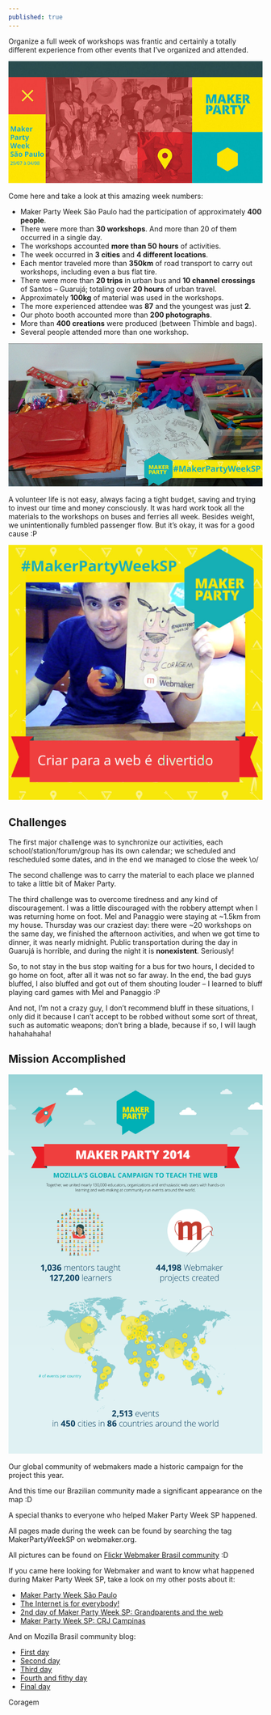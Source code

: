 ```yaml
---
published: true
---
```

Organize a full week of workshops was frantic and certainly a totally different experience from other events that I’ve organized and attended.

![Flyer Maker Party Week SP](https://raw.githubusercontent.com/Coragem/blog/gh-pages/_posts/img/makerpartyweeksp/chamada-makerpartyweeksp.jpg)

Come here and take a look at this amazing week numbers:

- Maker Party Week São Paulo had the participation of approximately **400 people**.
- There were more than **30 workshops**. And more than 20 of them occurred in a single day.
- The workshops accounted **more than 50 hours** of activities.
- The week occurred in **3 cities** and **4 different locations**.
- Each mentor traveled more than **350km** of road transport to carry out workshops, including even a bus flat tire.
- There were more than **20 trips** in urban bus and **10 channel crossings** of Santos – Guarujá; totaling over **20 hours** of urban travel.
- Approximately **100kg** of material was used in the workshops.
- The more experienced attendee was **87** and the youngest was just **2**.
- Our photo booth accounted more than **200 photographs**.
- More than **400 creations** were produced (between Thimble and bags).
- Several people attended more than one workshop.

![Material Maker Party Week SP](https://raw.githubusercontent.com/Coragem/blog/gh-pages/_posts/img/makerpartyweeksp/material-makerpartyweeksp.jpg)

A volunteer life is not easy, always facing a tight budget, saving and trying to invest our time and money consciously. It was hard work took all the materials to the workshops on buses and ferries all week. Besides weight, we unintentionally fumbled passenger flow. But it’s okay, it was for a good cause :P

![Coragem's make](https://raw.githubusercontent.com/Coragem/blog/gh-pages/_posts/img/makerpartyweeksp/coragem-ecobag-make.jpg)

## Challenges

The first major challenge was to synchronize our activities, each school/station/forum/group has its own calendar; we scheduled and rescheduled some dates, and in the end we managed to close the week \o/

The second challenge was to carry the material to each place we planned to take a little bit of Maker Party.

The third challenge was to overcome tiredness and any kind of discouragement. I was a little discouraged with the robbery attempt when I was returning home on foot. Mel and Panaggio were staying at ~1.5km from my house. Thursday was our craziest day: there were ~20 workshops on the same day, we finished the afternoon activities, and when we got time to dinner, it was nearly midnight. Public transportation during the day in Guarujá is horrible, and during the night it is **nonexistent**. Seriously!

So, to not stay in the bus stop waiting for a bus for two hours, I decided to go home on foot, after all it was not so far away. In the end, the bad guys bluffed, I also bluffed and got out of them shouting louder – I learned to bluff playing card games with Mel and Panaggio :P

And not, I’m not a crazy guy, I don’t recommend bluff in these situations, I only did it because I can’t accept to be robbed without some sort of threat, such as automatic weapons; don’t bring a blade, because if so, I will laugh hahahahaha!

## Mission Accomplished

![Infográfico Maker Party 2014](https://raw.githubusercontent.com/Coragem/blog/gh-pages/_posts/img/makerpartyweeksp/makerparty_postparty_infographic_static_vertical_v2.png)

Our global community of webmakers made ​​a historic campaign for the project this year.

And this time our Brazilian community made a significant appearance on the map :D

A special thanks to everyone who helped Maker Party Week SP happened.

All pages made ​​during the week can be found by searching the tag MakerPartyWeekSP on webmaker.org.

All pictures can be found on [Flickr Webmaker Brasil community](https://www.flickr.com/photos/webmakerbrasil) :D

If you came here looking for Webmaker and want to know what happened during Maker Party Week SP, take a look on my other posts about it:

- [Maker Party Week São Paulo](https://coragem.github.io/blog/maker-party-week-sp/)
- [The Internet is for everybody!](https://coragem.github.io/blog/the-internet-is-for-everybody/)
- [2nd day of Maker Party Week SP: Grandparents and the web](https://coragem.github.io/blog/2nd-day-of-maker-party-week-sp-grandparents-and-the-web/)
- [Maker Party Week SP: CRJ Campinas](https://coragem.github.io/blog/maker-party-week-sp-crj-campinas/)

And on Mozilla Brasil community blog:

- [First day](https://blog.mozillabrasil.org.br/2014/08/i-maker-party-week-primeiro-dia/)
- [Second day](http://blog.mozillabrasil.org.br/2014/09/i-maker-party-week-segundo-dia/)
- [Third day](https://blog.mozillabrasil.org.br/2014/09/i-maker-party-week-sao-paulo-terceiro-dia/)
- [Fourth and fithy day](https://blog.mozillabrasil.org.br/2014/09/i-maker-party-week-sao-paulo-quarto-e-quinto-dias/)
- [Final day](https://blog.mozillabrasil.org.br/2014/09/maker-party-week-sao-paulo-ultimo-dia/)

Coragem